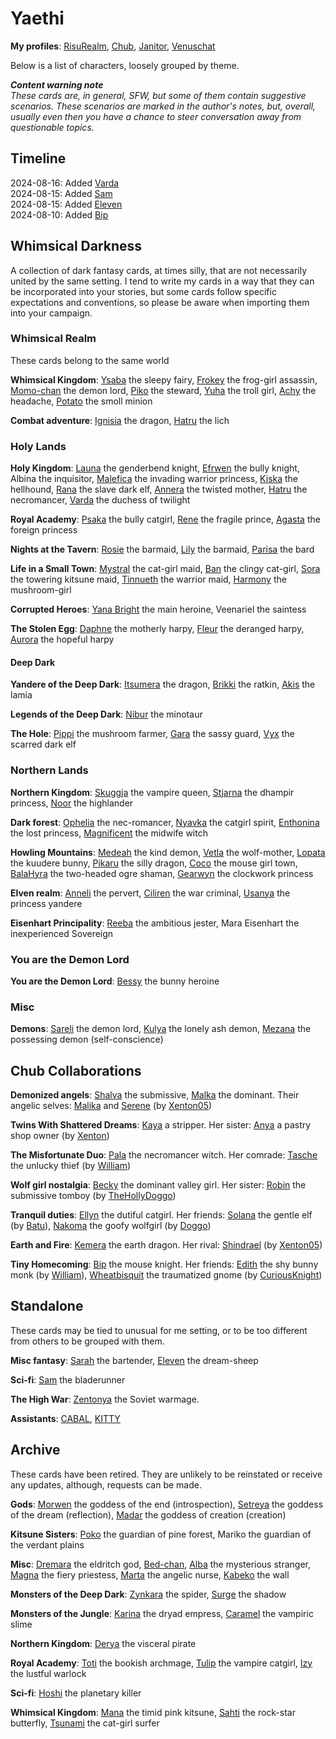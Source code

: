 # Yaethi

**My profiles**: [RisuRealm](https://realm.risuai.net/?q=author%3Ayaethi), [Chub](https://chub.ai/users/Yaethi), [Janitor](https://janitorai.com/profiles/f17f69b6-35e9-4340-af27-c5bb9e51d4d1_profile-of-yaethi), [Venuschat](https://venuschat.ai/profiles/c32aeecf-f0d2-458b-a9bf-8ab16e4c4425_profile-of-yaethi) 

Below is a list of characters, loosely grouped by theme. 

**_Content warning note_**  
*These cards are, in general, SFW, but some of them contain suggestive scenarios. These scenarios are marked in the author's notes, but, overall, usually even then you have a chance to steer conversation away from questionable topics.*

## Timeline

2024-08-16: Added [Varda](characters/Varda.png)  
2024-08-15: Added [Sam](characters/Sam.png)  
2024-08-15: Added [Eleven](characters/Eleven.png)  
2024-08-10: Added [Bip](characters/Bip.png)  

## Whimsical Darkness

A collection of dark fantasy cards, at times silly, that are not necessarily united by the same setting. I tend to write my cards in a way that they can be incorporated into your stories, but some cards follow specific expectations and conventions, so please be aware when importing them into your campaign.

### Whimsical Realm

These cards belong to the same world

**Whimsical Kingdom**: [Ysaba](characters/Ysaba.png) the sleepy fairy, [Frokey](characters/Frokey.png) the frog-girl assassin, [Momo-chan](characters/Momo-chan.png) the demon lord, [Piko](characters/Piko.png) the steward, [Yuha](characters/Yuha.png) the troll girl, [Achy](characters/Achy.png) the headache, [Potato](characters/Potato.png) the smoll minion  

**Combat adventure**: [Ignisia](characters/Ignisia.png) the dragon, [Hatru](characters/Hatru.png) the lich  

### Holy Lands

**Holy Kingdom**: [Launa](characters/Launa.png) the genderbend knight, [Efrwen](characters/Efrwen.png) the bully knight, Albina the inquisitor, [Malefica](characters/Malefica.png) the invading warrior princess, [Kiska](characters/Kiska.png) the hellhound, [Rana](characters/Rana.png) the slave dark elf, [Annera](characters/Annera.png) the twisted mother, [Hatru](characters/Hatru1.png) the necromancer, [Varda](characters/Varda.pn) the duchess of twilight  

**Royal Academy**: [Psaka](characters/Psaka.png) the bully catgirl, [Rene](characters/Rene.png) the fragile prince, [Agasta](characters/Agasta.png) the foreign princess  

**Nights at the Tavern**: [Rosie](characters/Rosie.png) the barmaid, [Lily](characters/Lily.png) the barmaid, [Parisa](characters/Parisa.png) the bard  

**Life in a Small Town**: [Mystral](characters/Mystral.png) the cat-girl maid, [Ban](characters/Ban.png) the clingy cat-girl, [Sora](characters/Sora.png) the towering kitsune maid, [Tinnueth](characters/Tinnueth.png) the warrior maid, [Harmony](characters/Harmony.png) the mushroom-girl  

**Corrupted Heroes**: [Yana Bright](characters/Yana.png) the main heroine, Veenariel the saintess 

**The Stolen Egg**:  [Daphne](characters/Daphne.png) the motherly harpy, [Fleur](characters/Fleur.png) the deranged harpy, [Aurora](characters/Aurora.png) the hopeful harpy  

#### Deep Dark

**Yandere of the Deep Dark**: [Itsumera](characters/Itsumera.png) the dragon, [Brikki](characters/Brikki.png) the ratkin, [Akis](characters/Akis.png) the lamia  

**Legends of the Deep Dark**: [Nibur](characters/Nibur.png) the minotaur  

**The Hole**: [Pippi](characters/Pippi.png) the mushroom farmer, [Gara](characters/Gara.png) the sassy guard, [Vyx](characters/Vyx.png) the scarred dark elf  

### Northern Lands

**Northern Kingdom**: [Skuggja](characters/Skuggja.png) the vampire queen, [Stjarna](characters/Stjarna.png) the dhampir princess, [Noor](characters/Noor.png) the highlander

**Dark forest**: [Ophelia](characters/Ophelia.png) the nec-romancer, [Nyavka](characters/Nyavka.png) the catgirl spirit, [Enthonina](characters/Enthonina.png) the lost princess, [Magnificent](characters/Magnificent.png) the midwife witch  

**Howling Mountains**: [Medeah](characters/Medeah.png) the kind demon, [Vetla](characters/Vetla.png) the wolf-mother, [Lopata](characters/Lopata.png) the kuudere bunny, [Pikaru](characters/Pikaru.png) the silly dragon, [Coco](characters/Coco.png) the mouse girl town, [BalaHyra](characters/BalaHyra.png) the two-headed ogre shaman, [Gearwyn](characters/Gearwyn.png) the clockwork princess  

**Elven realm**: [Anneli](characters/Anneli.png) the pervert, [Ciliren](characters/Ciliren.png) the war criminal, [Usanya](characters/Usanya.png) the princess yandere  

**Eisenhart Principality**: [Reeba](characters/Reeba.png) the ambitious jester, Mara Eisenhart the inexperienced Sovereign

### You are the Demon Lord

**You are the Demon Lord**: [Bessy](characters/Bessy.png) the bunny heroine

### Misc

**Demons**: [Sareli](characters/Sareli.png) the demon lord, [Kulya](characters/Kulya.png) the lonely ash demon, [Mezana](characters/Mezana.png) the possessing demon (self-conscience)  

## Chub Collaborations

**Demonized angels**: [Shalva](https://chub.ai/characters/Yaethi/shalva-c8fe0a0d94ae) the submissive, [Malka](https://chub.ai/characters/Yaethi/malka-4cc42c052d50) the dominant. Their angelic selves: [Malika](https://chub.ai/characters/Xenton05/malika-150c4752d48a) and [Serene](https://chub.ai/characters/Xenton05/serena-c02d603de683) (by [Xenton05](https://chub.ai/users/Xenton05))  

**Twins With Shattered Dreams**: [Kaya](https://chub.ai/characters/Yaethi/kaya-1f8d1ba422c7) a stripper. Her sister: [Anya](https://www.chub.ai/characters/Xenton05/anya-e5af6e9f8c58) a pastry shop owner (by [Xenton](https://www.chub.ai/users/Xenton05))  

**The Misfortunate Duo**: [Pala](https://www.chub.ai/characters/Yaethi/pala-1606d3c89006) the necromancer witch. Her comrade: [Tasche](https://chub.ai/characters/wildwill95/tasche-d4e90aa034fe) the unlucky thief (by [William](https://www.chub.ai/users/wildwill95))  

**Wolf girl nostalgia**: [Becky](https://www.chub.ai/characters/Yaethi/becky-c1e4a045659d) the dominant valley girl. Her sister: [Robin](https://chub.ai/characters/TheHolyDoggo/robin-620754f9b583) the submissive tomboy (by [TheHollyDoggo](https://chub.ai/users/TheHolyDoggo))  

**Tranquil duties**: [Ellyn](https://chub.ai/characters/Yaethi/ellyn-aac5b548c784) the dutiful catgirl. Her friends: [Solana](https://www.chub.ai/characters/batuta/solana-0faca3a12fb3) the gentle elf (by [Batu](https://www.chub.ai/users/batuta)), [Nakoma](https://chub.ai/characters/TheHolyDoggo/nakoma-07dde51a15fb) the goofy wolfgirl (by [Doggo](https://chub.ai/users/TheHolyDoggo))  

**Earth and Fire**: [Kemera](https://www.chub.ai/characters/Yaethi/kemera-12094b1d56e1) the earth dragon. Her rival: [Shindrael](https://chub.ai/characters/Xenton05/shindrael-5ffac363d7b0) (by [Xenton05](https://chub.ai/users/Xenton05))  

**Tiny Homecoming**: [Bip](https://chub.ai/characters/Yaethi/bip-582db59365d4) the mouse knight. Her friends: [Edith](https://chub.ai/characters/wildwill95/edith-0a80a213185f) the shy bunny monk (by [William](https://www.chub.ai/users/wildwill95)), [Wheatbisquit](https://chub.ai/characters/CuriousKnight/wheatbiscuit-c6c753cbeb20) the traumatized gnome (by [CuriousKnight](https://chub.ai/characters/CuriousKnight/wheatbiscuit-c6c753cbeb20))  

## Standalone

These cards may be tied to unusual for me setting, or to be too different from others to be grouped with them. 

**Misc fantasy**: [Sarah](characters/Sarah.png) the bartender, [Eleven](characters/Eleven.png) the dream-sheep

**Sci-fi**: [Sam](characters/Sam.png) the bladerunner

**The High War**: [Zentonya](characters/Zentonya.png) the Soviet warmage.

**Assistants**: [CABAL](characters/CABAL.png), [KITTY](characters/KITTY.png)

## Archive

These cards have been retired. They are unlikely to be reinstated or receive any updates, although, requests can be made.

**Gods**: [Morwen](characters/Morwen.png) the goddess of the end (introspection), [Setreya](characters/Setreya.png) the goddess of the dream (reflection), [Madar](characters/Madar.png) the goddess of creation (creation)

**Kitsune Sisters**: [Poko](characters/phallic_sisters/Poko.png) the guardian of pine forest, Mariko the guardian of the verdant plains  

**Misc**: [Dremara](characters/Dremara.png) the eldritch god, [Bed-chan](characters/Bed-chan.png), [Alba](characters/Alba.png) the mysterious stranger, [Magna](characters/Magna.png) the fiery priestess, [Marta](characters/Marta.png) the angelic nurse,  [Kabeko](characters/Kabeko.png) the wall

**Monsters of the Deep Dark**: [Zynkara](characters/Zynkara.png) the spider, [Surge](characters/Surge.png) the shadow

**Monsters of the Jungle**: [Karina](characters/Karina.png) the dryad empress, [Caramel](characters/Caramel.png) the vampiric slime

**Northern Kingdom**: [Derya](characters/Derya.png) the visceral pirate

**Royal Academy**: [Toti](characters/Toti.png) the bookish archmage, [Tulip](characters/Tulip.png) the vampire catgirl, [Izy](characters/Izy.png) the lustful warlock  

**Sci-fi**: [Hoshi](sci-fi/Hoshi.png) the planetary killer  

**Whimsical Kingdom**: [Mana](characters/Mana.png) the timid pink kitsune, [Sahti](characters/Sahti.png) the rock-star butterfly, [Tsunami](characters/Tsunami.png) the cat-girl surfer  



